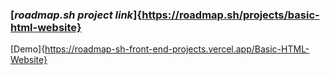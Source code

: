 ### [*roadmap.sh project link*]{https://roadmap.sh/projects/basic-html-website}

[Demo]{https://roadmap-sh-front-end-projects.vercel.app/Basic-HTML-Website}
